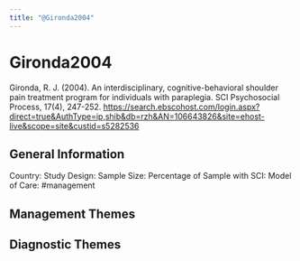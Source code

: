 ```yaml
---
title: "@Gironda2004"
---
```


# Gironda2004
Gironda, R. J. (2004). An interdisciplinary, cognitive-behavioral shoulder pain treatment program for individuals with paraplegia. SCI Psychosocial Process, 17(4), 247-252. https://search.ebscohost.com/login.aspx?direct=true&AuthType=ip,shib&db=rzh&AN=106643826&site=ehost-live&scope=site&custid=s5282536 

## General Information
Country: 
Study Design: 
Sample Size: 
Percentage of Sample with SCI:
Model of Care: #management 

## Management Themes


## Diagnostic Themes
